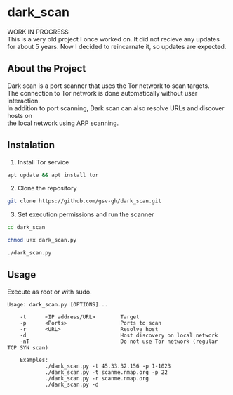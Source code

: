 # dark_scan
WORK IN PROGRESS  
This is a very old project I once worked on. It did not recieve any updates for about 5 years.
Now I decided to reincarnate it, so updates are expected.

## About the Project
Dark scan is a port scanner that uses the Tor network to scan targets.<br/>
The connection to Tor network is done automatically without user interaction.<br/>
In addition to port scanning, Dark scan can also resolve URLs and discover hosts on<br/>
the local network using ARP scanning.<br/>
<!-- A port scanner that uses the Tor network to scan target hosts.<br/> -->

## Instalation

1. Install Tor service<br/>
```bash
apt update && apt install tor
```
2. Clone the repository<br/>
```bash
git clone https://github.com/gsv-gh/dark_scan.git
```
3. Set execution permissions and run the scanner
```bash
cd dark_scan

chmod u+x dark_scan.py

./dark_scan.py
```


<!-- Requires python 3 and scapy. -->

<!-- Tested on Kali.<br/> -->

## Usage

Execute as root or with sudo.

    Usage: dark_scan.py [OPTIONS]...

        -t      <IP address/URL>        Target
        -p      <Ports>                 Ports to scan
        -r      <URL>                   Resolve host
        -d                              Host discovery on local network
        -nT                             Do not use Tor network (regular TCP SYN scan)

        Examples:
                ./dark_scan.py -t 45.33.32.156 -p 1-1023
                ./dark_scan.py -t scanme.nmap.org -p 22
                ./dark_scan.py -r scanme.nmap.org
                ./dark_scan.py -d


